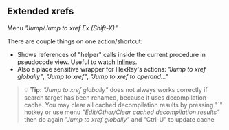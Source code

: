 ## Extended xrefs
Menu *"Jump/Jump to xref Ex (Shift-X)"*

There are couple things on one action/shortcut:
- Shows references of "helper" calls inside the current procedure in pseudocode view. Useful to watch [Inlines](deinline.md).
- Also a place sensitive wrapper for HexRay's actions: *"Jump to xref globally"*, *"Jump to xref"*, *"Jump to xref to operand..."*

>💡 **Tip:** *"Jump to xref globally"* does not always works correctly if search target has been renamed, because it uses decompilation cache. You may clear all cached decompilation results by pressing "`" hotkey or use menu *"Edit/Other/Clear cached decompilation results"* then do again *"Jump to xref globally"* and "Ctrl-U" to update cache

